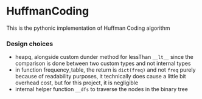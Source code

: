 # HuffmanCoding
 This is the pythonic implementation of Huffman Coding algorithm 

### Design choices
- heapq, alongside custom dunder method for lessThan `__lt__` since the comparison is done between two custom types and not internal types
- in function frequency_table, the return is `dict(freq)` and not `freq` purely because of readability purposes, it technically does cause a little bit overhead cost, but for this project, it is negligible 
- internal helper function `__dfs` to traverse the nodes in the binary tree